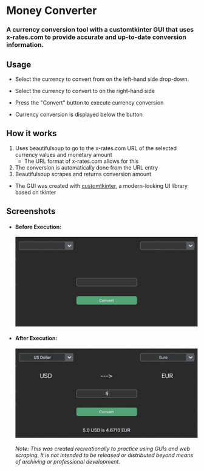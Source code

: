 # Money Converter

### A currency conversion tool with a customtkinter GUI that uses x-rates.com to provide accurate and up-to-date conversion information.

## Usage
- Select the currency to convert from on the left-hand side drop-down.

- Select the currency to convert to on the right-hand side

- Press the "Convert" button to execute currency conversion

- Currency conversion is displayed below the button

## How it works
1) Uses beautifulsoup to go to the x-rates.com URL of the selected currency values and monetary amount
    - The URL format of x-rates.com allows for this
2) The conversion is automatically done from the URL entry
3) Beautifulsoup scrapes and returns conversion amount
- The GUI was created with [customtkinter](https://customtkinter.tomschimansky.com/), a modern-looking UI library based on tkinter

## Screenshots
- #### Before Execution:
  ![Before Execution](/MoneyConverterGUI/screenshots/beforeentry.png?raw=True)

- #### After Execution:
  ![After Execution](/MoneyConverterGUI/screenshots/afterentry.png?raw=True)
\
\
*Note: This was created recreationally to practice using GUIs and web scraping. It is not intended to be released or distributed beyond means of archiving or professional development.*
